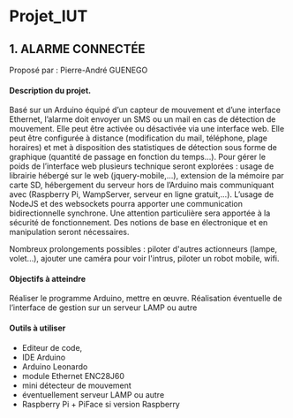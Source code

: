 # Projet_IUT

## 1. ALARME CONNECTÉE
Proposé par : Pierre-André GUENEGO
#### Description du projet.
Basé sur un Arduino équipé d’un capteur de mouvement et d’une interface Ethernet,
l’alarme doit envoyer un SMS ou un mail en cas de détection de mouvement. Elle peut être
activée ou désactivée via une interface web. Elle peut être configurée à distance
(modification du mail, téléphone, plage horaires) et met à disposition des statistiques de
détection sous forme de graphique (quantité de passage en fonction du temps...). Pour
gérer le poids de l’interface web plusieurs technique seront explorées : usage de librairie
hébergé sur le web (jquery-mobile,...), extension de la mémoire par carte SD, hébergement
du serveur hors de l’Arduino mais communiquant avec (Raspberry Pi, WampServer, serveur
en ligne gratuit,...). L’usage de NodeJS et des websockets pourra apporter une
communication bidirectionnelle synchrone. Une attention particulière sera apportée à la
sécurité de fonctionnement. Des notions de base en électronique et en manipulation seront
nécessaires.

Nombreux prolongements possibles : piloter d'autres actionneurs (lampe, volet...), ajouter
une caméra pour voir l'intrus, piloter un robot mobile, wifi.

#### Objectifs à atteindre
Réaliser le programme Arduino, mettre en œuvre.
Réalisation éventuelle de l’interface de gestion sur un serveur LAMP ou autre

#### Outils à utiliser
* Editeur de code,
* IDE Arduino
* Arduino Leonardo
* module Ethernet ENC28J60
* mini détecteur de mouvement
* éventuellement serveur LAMP ou autre
* Raspberry Pi + PiFace si version Raspberry
